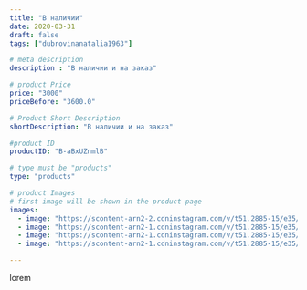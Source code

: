 ```yaml
---
title: "В наличии"
date: 2020-03-31
draft: false
tags: ["dubrovinanatalia1963"]

# meta description
description : "В наличии и на заказ"

# product Price
price: "3000"
priceBefore: "3600.0"

# Product Short Description
shortDescription: "В наличии и на заказ"

#product ID
productID: "B-aBxUZnmlB"

# type must be "products"
type: "products"

# product Images
# first image will be shown in the product page
images:
  - image: "https://scontent-arn2-2.cdninstagram.com/v/t51.2885-15/e35/91357784_673011233486780_2755795226412327016_n.jpg?se=7&tp=1&_nc_ht=scontent-arn2-2.cdninstagram.com&_nc_cat=108&_nc_ohc=yhxGWSAVWesAX_TrCa5&oh=d2af2d1c714d5ec2a956bc30a67a3032&oe=606A3518&ig_cache_key=MjI3NzE0MDM0NjY4MDc0OTQ2Nw%3D%3D.2"
  - image: "https://scontent-arn2-1.cdninstagram.com/v/t51.2885-15/e35/91841186_299024921060750_4299552994919307257_n.jpg?se=7&tp=1&_nc_ht=scontent-arn2-1.cdninstagram.com&_nc_cat=102&_nc_ohc=3etDGGOIY5UAX9x9AZL&oh=29f095435d4a1c5739f10799521e4092&oe=606D0E2D&ig_cache_key=MjI3NzE0MDM0NjY3MjM1MjUyMQ%3D%3D.2"
  - image: "https://scontent-arn2-1.cdninstagram.com/v/t51.2885-15/e35/91332164_331772187801927_4975939924073661796_n.jpg?se=7&tp=1&_nc_ht=scontent-arn2-1.cdninstagram.com&_nc_cat=103&_nc_ohc=E6oFbIRgEMUAX-c9GH9&oh=1cb2fb485e433a03d5e1f36fa62fdaef&oe=606CD5FB&ig_cache_key=MjI3NzE0MDM0NjY1NTY0MjE4MA%3D%3D.2"
  - image: "https://scontent-arn2-1.cdninstagram.com/v/t51.2885-15/e35/91383133_105738677649518_3956561276351978497_n.jpg?se=7&tp=1&_nc_ht=scontent-arn2-1.cdninstagram.com&_nc_cat=102&_nc_ohc=kK2tgsjwmyAAX_iPXFp&oh=03f7aa90c8dca9b549acc8a055ba3f1b&oe=606CCECF&ig_cache_key=MjI3NzE0MDM0NjY4MDc2NTA3Mg%3D%3D.2"

---
```

lorem
